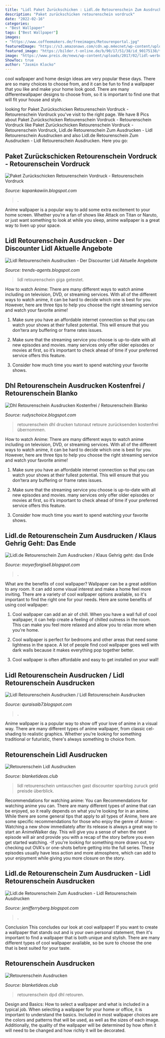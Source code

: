 ```yaml
---
title: "Lidl Paket Zurückschicken : Lidl.de Retourenschein Zum Ausdrucken"
description: "Paket zurückschicken retourenschein vordruck"
date: "2022-02-16"
categories:
- "Best Wallpaper"
tags: ["Best Wallpaper"]
images:
- "https://www.coffeemakers.de/freeimages/Retourenportal.jpg"
featuredImage: "https://s3.amazonaws.com/cdn.wp.m4ecnet/wp-content/uploads/2018/08/22023004/lidl-online-2-principal.png"
featured_image: "https://bilder.t-online.de/b/90/17/51/38/id_90175138/tid_da/der-ventilator-von-tristar-ist-heute-im-lidl-onlineshop-stark-reduziert-.jpg"
image: "https://www.preis.de/news/wp-content/uploads/2017/02/lidl-werbung.jpg"
ShowToc: true
author: "Jasmin Klocko"
---
```



cool wallpaper and home design ideas are very popular these days. There are so many choices to choose from, and it can be fun to find a wallpaper that you like and make your home look good. There are many differentwallpaper designs to choose from, so it is important to find one that will fit your house and style.

	

		
looking for Paket Zurückschicken Retourenschein Vordruck - Retourenschein Vordruck you've visit to the right page. We have 8 Pics about Paket Zurückschicken Retourenschein Vordruck - Retourenschein Vordruck like Paket Zurückschicken Retourenschein Vordruck - Retourenschein Vordruck, Lidl.de Retourenschein Zum Ausdrucken - Lidl Retourenschein Ausdrucken and also Lidl.de Retourenschein Zum Ausdrucken - Lidl Retourenschein Ausdrucken. Here you go:
		
    
## Paket Zurückschicken Retourenschein Vordruck - Retourenschein Vordruck

<img loading=lazy src="https://lh6.googleusercontent.com/proxy/URsUOfaMmIb_WEB02uBl0V2Kr3mfy8V7IIJQ7A5tKvNhsM2vREPZ7kzxo9GdP7cUPU6dqP-4L_RqAQ2RvhXUxrlhB2bMlPh_VGdnPbH1T0ZhCFIFvBvZSh6yIg=s0-d" onerror="this.onerror=null;this.src='https://tse3.mm.bing.net/th?id=OIP.ALWBETqAv1mvOxvv446S-wHaEK&amp;pid=15.1';" alt="Paket Zurückschicken Retourenschein Vordruck - Retourenschein Vordruck">

_Source: kapankawiin.blogspot.com_

>. 

	

Anime wallpaper is a popular way to add some extra excitement to your home screen. Whether you’re a fan of shows like Attack on Titan or Naruto, or just want something to look at while you sleep, anime wallpaper is a great way to liven up your space.

    
## Lidl Retourenschein Ausdrucken - Der Discounter Lidl Aktuelle Angebote

<img loading=lazy src="https://videos.giga.de/files/1797123509/480p.jpg" onerror="this.onerror=null;this.src='https://tse1.mm.bing.net/th?id=OIP.zcHGc4CakwHlDsVrEoIArQHaEK&amp;pid=15.1';" alt="Lidl Retourenschein Ausdrucken - Der Discounter Lidl Aktuelle Angebote">

_Source: trends-agents.blogspot.com_

>lidl retourenschein giga getestet. 

	

How to watch Anime: There are many different ways to watch anime including on television, DVD, or streaming services.
With all of the different ways to watch anime, it can be hard to decide which one is best for you. However, here are three tips to help you choose the right streaming service and watch your favorite anime!
1. Make sure you have an affordable internet connection so that you can watch your shows at their fullest potential. This will ensure that you don’tera any buffering or frame rates issues.

2. Make sure that the streaming service you choose is up-to-date with all new episodes and movies. many services only offer older episodes or movies at first, so it’s important to check ahead of time if your preferred service offers this feature.

3. Consider how much time you want to spend watching your favorite shows.

    
## Dhl Retourenschein Ausdrucken Kostenfrei / Retourenschein Blanko

<img loading=lazy src="https://www.tutonaut.de/wp-content/uploads/2018/01/Sky-Retourenschein.jpg" onerror="this.onerror=null;this.src='https://tse3.mm.bing.net/th?id=OIP.I3ETSTrmzIcG16PZZWvlQwHaGA&amp;pid=15.1';" alt="Dhl Retourenschein Ausdrucken Kostenfrei / Retourenschein Blanko">

_Source: rudyschoice.blogspot.com_

>retourenschein dhl drucken tutonaut retoure zurücksenden kostenfrei übernommen. 

	

How to watch Anime: There are many different ways to watch anime including on television, DVD, or streaming services.
With all of the different ways to watch anime, it can be hard to decide which one is best for you. However, here are three tips to help you choose the right streaming service and watch your favorite anime!
1. Make sure you have an affordable internet connection so that you can watch your shows at their fullest potential. This will ensure that you don’tera any buffering or frame rates issues.

2. Make sure that the streaming service you choose is up-to-date with all new episodes and movies. many services only offer older episodes or movies at first, so it’s important to check ahead of time if your preferred service offers this feature.

3. Consider how much time you want to spend watching your favorite shows.

    
## Lidl.de Retourenschein Zum Ausdrucken / Klaus Gehrig Geht: Das Ende

<img loading=lazy src="https://www.absatzwirtschaft.de/wp-content/uploads/2021/07/Lidl-954x537.jpg" onerror="this.onerror=null;this.src='https://tse1.mm.bing.net/th?id=OIP.WI7jM3oJ3aIH5lq9h2330gHaEK&amp;pid=15.1';" alt="Lidl.de Retourenschein Zum Ausdrucken / Klaus Gehrig geht: das Ende">

_Source: moyerforgisell.blogspot.com_

>. 

	

What are the benefits of cool wallpaper?
Wallpaper can be a great addition to any room. It can add some visual interest and make a home feel more inviting. There are a variety of cool wallpaper options available, so it's important to find the right one for your needs. Here are some benefits of using cool wallpaper: 
1. Cool wallpaper can add an air of chill. When you have a wall full of cool wallpaper, it can help create a feeling of chilled outness in the room. This can make you feel more relaxed and allow you to relax more when you're home. 

2. Cool wallpaper is perfect for bedrooms and other areas that need some lightness in the space. A lot of people find cool wallpaper goes well with dark walls because it makes everything pop together better. 

3. Cool wallpaper is often affordable and easy to get installed on your wall!

    
## Lidl Retourenschein Ausdrucken / Lidl Retourenschein Ausdrucken

<img loading=lazy src="https://s3.amazonaws.com/cdn.wp.m4ecnet/wp-content/uploads/2018/08/22023004/lidl-online-2-principal.png" onerror="this.onerror=null;this.src='https://tse2.mm.bing.net/th?id=OIP.zDSceG-x1-rd70_LZKc2XAHaDp&amp;pid=15.1';" alt="Lidl Retourenschein Ausdrucken / Lidl Retourenschein Ausdrucken">

_Source: quraisaib7.blogspot.com_

>. 

	

Anime wallpaper is a popular way to show off your love of anime in a visual way. There are many different types of anime wallpaper, from classic cel-shading to realistic graphics. Whether you're looking for something traditional or futuristic, there's always something to choice from.

    
## Retourenschein Lidl Ausdrucken

<img loading=lazy src="https://www.preis.de/news/wp-content/uploads/2017/02/lidl-werbung.jpg" onerror="this.onerror=null;this.src='https://tse1.mm.bing.net/th?id=OIP.ky-4rjY4uaYDzJndEMeN3AHaDS&amp;pid=15.1';" alt="Retourenschein Lidl Ausdrucken">

_Source: blanketideas.club_

>lidl retourenschein umtauschen gast discounter sparblog zuruck geld preisde überblick. 

	

Recommendations for watching anime: You can
Recommendations for watching anime you can. There are many different types of anime that can be enjoyed, so it really depends on what you're looking for in an anime. While there are some general tips that apply to all types of Anime, here are some specific recommendations for those who enjoy the genre of Anime: 
-Watching a new show immediately after its release is always a great way to start an AnimeWalker day. This will give you a sense of when the next episode will air and provide you with a recap of the story before you even get started watching. 
-If you're looking for something more drawn out, try checking out OVA's or one-shots before getting into the full series. These episodes usually have less action and more atmosphere, which can add to your enjoyment while giving you more closure on the story.

    
## Lidl.de Retourenschein Zum Ausdrucken - Lidl Retourenschein Ausdrucken

<img loading=lazy src="https://bilder.t-online.de/b/90/17/51/38/id_90175138/tid_da/der-ventilator-von-tristar-ist-heute-im-lidl-onlineshop-stark-reduziert-.jpg" onerror="this.onerror=null;this.src='https://tse2.mm.bing.net/th?id=OIP.ujmOPqPpQU863gy4q3Bk_gHaEK&amp;pid=15.1';" alt="Lidl.de Retourenschein Zum Ausdrucken - Lidl Retourenschein Ausdrucken">

_Source: jenifferryberg.blogspot.com_

>. 

	

Conclusion
This concludes our look at cool wallpaper! If you want to create a wallpaper that stands out and is your own personal statement, then it's important to find a wallpaper that is both unique and stylish. There are many different types of cool wallpaper available, so be sure to choose the one that is best suited for your taste.

    
## Retourenschein Ausdrucken

<img loading=lazy src="https://www.coffeemakers.de/freeimages/Retourenportal.jpg" onerror="this.onerror=null;this.src='https://tse3.mm.bing.net/th?id=OIP.nE8crbV0EuMXU4ec6UWz9wHaFM&amp;pid=15.1';" alt="Retourenschein Ausdrucken">

_Source: blanketideas.club_

>retourenschein dpd dhl retouren. 

	

Design and Basics: How to select a wallpaper and what is included in a typical job.
When selecting a wallpaper for your home or office, it is important to understand the basics. Included in most wallpaper choices are the colors and patterns that will be used, as well as the sizes of each image. Additionally, the quality of the wallpaper will be determined by how often it will need to be changed and how richly it will be decorated.


